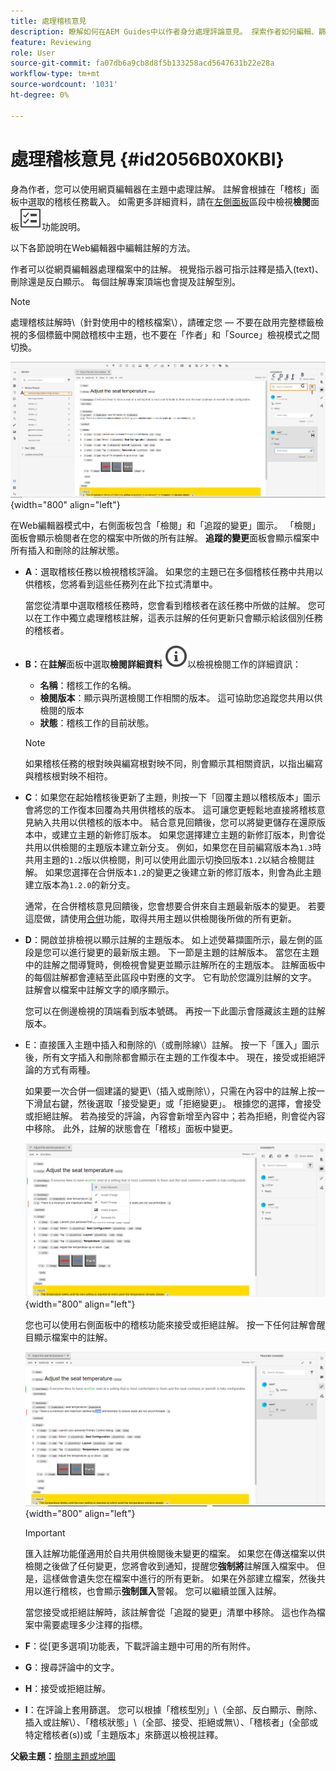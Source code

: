 ```yaml
---
title: 處理稽核意見
description: 瞭解如何在AEM Guides中以作者身分處理評論意見。 探索作者如何編輯、篩選、接受或拒絕檔案中的註解。
feature: Reviewing
role: User
source-git-commit: fa07db6a9cb8d8f5b133258acd5647631b22e28a
workflow-type: tm+mt
source-wordcount: '1031'
ht-degree: 0%

---
```


# 處理稽核意見 {#id2056B0X0KBI}


身為作者，您可以使用網頁編輯器在主題中處理註解。 註解會根據在「稽核」面板中選取的稽核任務載入。 如需更多詳細資料，請在[左側面板](../user-guide/web-editor-features.md#id2051EA0M0HS)區段中檢視&#x200B;**檢閱**&#x200B;面板![](images/active-review-tasklist-icon.svg)功能說明。

以下各節說明在Web編輯器中編輯註解的方法。

作者可以從網頁編輯器處理檔案中的註解。 視覺指示器可指示註釋是插入\(text\)、刪除還是反白顯示。 每個註解專案頂端也會提及註解型別。

>[!NOTE]
>
> 處理稽核註解時\（針對使用中的稽核檔案\），請確定您 — 不要在啟用完整標籤檢視的多個標籤中開啟稽核中主題，也不要在「作者」和「Source」檢視模式之間切換。

![](images/comments-page-web-editor_cs.png){width="800" align="left"}

在Web編輯器模式中，右側面板包含「檢閱」和「追蹤的變更」圖示。 「檢閱」面板會顯示檢閱者在您的檔案中所做的所有註解。 **追蹤的變更**&#x200B;面板會顯示檔案中所有插入和刪除的註解狀態。

- **A**：選取稽核任務以檢視稽核評論。 如果您的主題已在多個稽核任務中共用以供稽核，您將看到這些任務列在此下拉式清單中。

  當您從清單中選取稽核任務時，您會看到稽核者在該任務中所做的註解。 您可以在工作中獨立處理稽核註解，這表示註解的任何更新只會顯示給該個別任務的稽核者。

- **B：**&#x200B;在&#x200B;**註解**&#x200B;面板中選取&#x200B;**檢閱詳細資料** ![](images/active-review-info-icon.svg)以檢視檢閱工作的詳細資訊：

   - **名稱**：稽核工作的名稱。
   - **檢閱版本**：顯示與所選檢閱工作相關的版本。 這可協助您追蹤您共用以供檢閱的版本
   - **狀態**：稽核工作的目前狀態。

  >[!NOTE]
  >
  > 如果稽核任務的根對映與編寫根對映不同，則會顯示其相關資訊，以指出編寫與稽核根對映不相符。

- **C**：如果您在起始稽核後更新了主題，則按一下「回覆主題以稽核版本」圖示會將您的工作復本回覆為共用供稽核的版本。 這可讓您更輕鬆地直接將稽核意見納入共用以供稽核的版本中。 結合意見回饋後，您可以將變更儲存在還原版本中，或建立主題的新修訂版本。 如果您選擇建立主題的新修訂版本，則會從共用以供檢閱的主題版本建立新分支。 例如，如果您在目前編寫版本為`1.3`時共用主題的`1.2`版以供檢閱，則可以使用此圖示切換回版本`1.2`以結合檢閱註解。 如果您選擇在合併版本`1.2`的變更之後建立新的修訂版本，則會為此主題建立版本為`1.2.0`的新分支。

  通常，在合併稽核意見回饋後，您會想要合併來自主題最新版本的變更。 若要這麼做，請使用[合併](web-editor-features.md#id205DF04E0HS)功能，取得共用主題以供檢閱後所做的所有更新。

- **D**：開啟並排檢視以顯示註解的主題版本。 如上述熒幕擷圖所示，最左側的區段是您可以進行變更的最新版主題。 下一節是主題的註解版本。 當您在主題中的註解之間導覽時，側檢視會變更並顯示註解所在的主題版本。 註解面板中的每個註解都會連結至此區段中對應的文字。 它有助於您識別註解的文字。 註解會以檔案中註解文字的順序顯示。

  您可以在側邊檢視的頂端看到版本號碼。 再按一下此圖示會隱藏該主題的註解版本。

- E：直接匯入主題中插入和刪除的\（或刪除線\）註解。 按一下「匯入」圖示後，所有文字插入和刪除都會顯示在主題的工作復本中。 現在，接受或拒絕評論的方式有兩種。

  如果要一次合併一個建議的變更\（插入或刪除\），只需在內容中的註解上按一下滑鼠右鍵，然後選取「接受變更」或「拒絕變更」。 根據您的選擇，會接受或拒絕註解。 若為接受的評論，內容會新增至內容中；若為拒絕，則會從內容中移除。 此外，註解的狀態會在「稽核」面板中變更。

  ![](images/import-comment-accept-web-editor_cs.png){width="800" align="left"}

  您也可以使用右側面板中的稽核功能來接受或拒絕註解。 按一下任何註解會醒目顯示檔案中的註解。

  ![](images/changes-tab_cs.png){width="800" align="left"}

  >[!IMPORTANT]
  >
  > 匯入註解功能僅適用於自共用供檢閱後未變更的檔案。 如果您在傳送檔案以供檢閱之後做了任何變更，您將會收到通知，提醒您&#x200B;**強制將**&#x200B;註解匯入檔案中。 但是，這樣做會遺失您在檔案中進行的所有更新。 如果在外部建立檔案，然後共用以進行稽核，也會顯示&#x200B;**強制匯入**&#x200B;警報。 您可以繼續並匯入註解。

  當您接受或拒絕註解時，該註解會從「追蹤的變更」清單中移除。 這也作為檔案中需要處理多少注釋的指標。

- **F**：從[更多選項]功能表，下載評論主題中可用的所有附件。
- **G**：搜尋評論中的文字。
- **H**：接受或拒絕註解。

- **I**：在評論上套用篩選。 您可以根據「稽核型別」\（全部、反白顯示、刪除、插入或註解\）、「稽核狀態」\（全部、接受、拒絕或無\）、「稽核者」\(全部或特定稽核者\(s\)\)或「主題版本」來篩選以檢視註釋。


**父級主題：**[&#x200B;檢閱主題或地圖](review.md)
